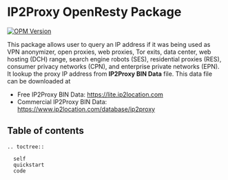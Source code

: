 # IP2Proxy OpenResty Package
[![OPM Version](https://img.shields.io/opm/v/ip2location/ip2proxy-resty)](https://opm.openresty.org/package/ip2location/ip2proxy-resty/)

This package allows user to query an IP address if it was being used as VPN anonymizer, open proxies, web proxies, Tor exits, data center, web hosting (DCH) range, search engine robots (SES), residential proxies (RES), consumer privacy networks (CPN), and enterprise private networks (EPN). It lookup the proxy IP address from **IP2Proxy BIN Data** file. This data file can be downloaded at

* Free IP2Proxy BIN Data: <https://lite.ip2location.com>
* Commercial IP2Proxy BIN Data: <https://www.ip2location.com/database/ip2proxy>

## Table of contents
 ```{eval-rst}
 .. toctree::

   self
   quickstart
   code
 ```